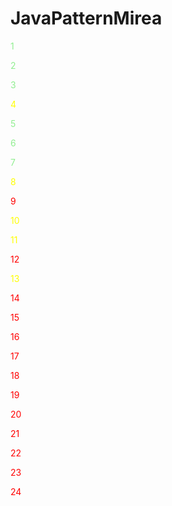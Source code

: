 # JavaPatternMirea

<span style="color: lightgreen">1</span>

<span style="color: lightgreen">2</span>

<span style="color: lightgreen">3</span>

<span style="color: yellow">4</span>

<span style="color: lightgreen">5</span>

<span style="color: lightgreen">6</span>

<span style="color: lightgreen">7</span>

<span style="color: yellow">8</span>

<span style="color: red">9</span>

<span style="color: yellow">10</span>

<span style="color: yellow">11</span>

<span style="color: red">12</span>

<span style="color: yellow">13</span>

<span style="color: red">14</span>

<span style="color: red">15</span>

<span style="color: red">16</span>

<span style="color: red">17</span>

<span style="color: red">18</span>

<span style="color: red">19</span>

<span style="color: red">20</span>

<span style="color: red">21</span>

<span style="color: red">22</span>

<span style="color: red">23</span>

<span style="color: red">24</span>
